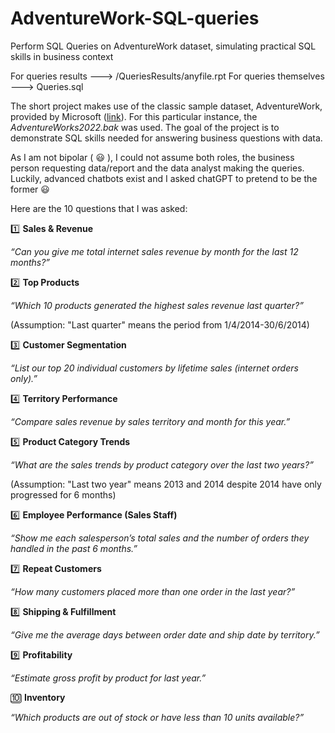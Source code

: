 # AdventureWork-SQL-queries
Perform SQL Queries on AdventureWork dataset, simulating practical SQL skills in business context

For queries results ---> /QueriesResults/anyfile.rpt
For queries themselves ---> Queries.sql

The short project makes use of the classic sample dataset, AdventureWork, provided by Microsoft ([link](https://github.com/Microsoft/sql-server-samples/releases/tag/adventureworks)). For this particular instance, the *AdventureWorks2022.bak* was used. The goal of the project is to demonstrate SQL skills needed for answering business questions with data.

As I am not bipolar ( :smiley: ), I could not assume both roles, the business person requesting data/report and the data analyst making the queries. Luckily, advanced chatbots exist and I asked chatGPT to pretend to be the former :smiley:

Here are the 10 questions that I was asked:

1️⃣ **Sales & Revenue**
 
 *“Can you give me total internet sales revenue by month for the last 12 months?”*
 
2️⃣ **Top Products**
 
 *“Which 10 products generated the highest sales revenue last quarter?”*

(Assumption: "Last quarter" means the period from 1/4/2014-30/6/2014)

3️⃣ **Customer Segmentation**
 
 *“List our top 20 individual customers by lifetime sales (internet orders only).”*

4️⃣ **Territory Performance**
 
 *“Compare sales revenue by sales territory and month for this year.”*

5️⃣ **Product Category Trends**
 
 *“What are the sales trends by product category over the last two years?”*

   (Assumption: "Last two year" means 2013 and 2014 despite 2014 have only progressed for 6 months)

6️⃣ **Employee Performance (Sales Staff)**
 
 *“Show me each salesperson’s total sales and the number of orders they handled in the past 6 months.”*

7️⃣ **Repeat Customers**
 
 *“How many customers placed more than one order in the last year?”*

8️⃣ **Shipping & Fulfillment**
 
 *“Give me the average days between order date and ship date by territory.”*

9️⃣ **Profitability**
 
 *“Estimate gross profit by product for last year.”*

🔟 **Inventory**
 
 *“Which products are out of stock or have less than 10 units available?”*

